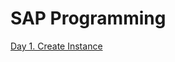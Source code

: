 # SAP Programming

[Day 1. Create Instance](https://invited-kicker-d62.notion.site/SAP-NOTE-1-3-2-b69f0dc0d2a343c3a48290b8734ce254)
